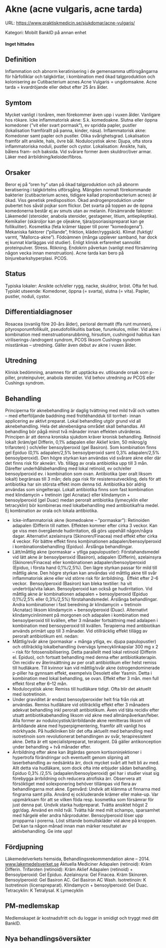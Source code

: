 # Akne (acne vulgaris, acne tarda)

URL: https://www.praktiskmedicin.se/sjukdomar/acne-vulgaris/



Kategori: Mobilt BankID på annan enhet

#### Inget hittades

## Definition

Inflammation och abnorm keratinisering i de gemensamma utförsgångarna för hårfolliklar och talgkörtlar, i kombination med ökad talgproduktion och kolonisering av Cutibacterium acnes.Acne Vulgaris = ungdomsakne. Acne tarda = kvardröjande eller debut efter 25 års ålder.

## Symtom

Mycket vanligt i tonåren, men förekommer även upp i vuxen ålder. Vanligare hos rökare.
Icke inflammatorisk akne: S.k. komedoakne. Slutna eller öppna komedoner (”vit eller svart pormask”), ev spridda papler, pustler (lokalisation framförallt på panna, kinder, näsa).
Inflammatorisk akne: Komedoner samt papler och pustler. Olika svårighetsgrad. Lokalisation framför allt ansikte, hals, övre bål.
Nodulocystisk akne: Djupa, ofta stora inflammatoriska noduli, pustler och cystor. Lokalisation: Ansikte, hals, bålens fram- och baksida. Vid svårare former även skuldror/över armar. Läker med ärrbildning/keloider/fibros.

## Orsaker

Beror ej på ”oren hy” utan på ökad talgproduktion och på abnorm keratisering i talgkörtelns utförsgång. Mängden normalt förekommande bakterier (cutibacterium acnes, tidigare kallad propionbacterium acnes) är ökad. Viss genetisk predisposition. Ökad androgenproduktion under pubertet hos såväl pojkar som flickor. Det svarta på toppen av de öppna komedonerna består ej av smuts utan av melanin. Försämrande faktorer: Läkemedel (steroider, anabola steroider, gestagener, litium, antiepileptika). Kemikalier (skäroljor kan ge oljeakne, tjära/psoriasispreparat kan ge follikuliter). Kosmetika (feta krämer täpper till porer ”komedogena”). Mekaniska faktorer (”pillande”, friktion, kläder/ryggsäck). Klimat (fuktigt/ varmt, ”Mallorca-akne”). Födoämnen (många upplever samband, har dock ej kunnat klarläggas vid studier). Enligt klinisk erfarenhet sannolikt proteinpulver. Stress. Rökning. Endokrin påverkan (vanligt med försämring någon vecka innan menstruation). Acne tarda kan bero på binjurebarkshyperplasi. PCOS.

## Status

Typiska lokaler: Ansikte och/eller rygg, nacke, skuldror, bröst. Ofta fet hud. Typiskt utseende: Komedoner, öppna (= svarta), slutna (= vita). Papler, pustler, noduli, cystor.

## Differentialdiagnoser

Rosacea (ovanlig före 20-års ålder), perioral dermatit (ffa runt munnen), pityrosporumfollikulit, pseudofollikulitis barbae, furunkulos, milier. Vid akne i kombination med menstruationsrubbning, hirsutism, cushingoid habitus kan viriliserings-/androgent syndrom, PCOS liksom Cushings syndrom misstänkas – utredning. Gäller även debut av akne i vuxen ålder.

## Utredning

Klinisk bedömning, anamnes för att upptäcka ev. utlösande orsak som p-piller, proteinpulver, anabola steroider. Vid behov utredning av PCOS eller Cushings syndrom.

## Behandling

Principerna för aknebehandling är daglig tvättning med mild tvål och vatten – med efterföljande baddning med frottéhandduk till torrhet- innan applicering av aktivt preparat. Lokal behandling utgör grund vid all aknebehandling. Hela det aknebenägna området skall behandlas. All behandling bör pågå minst två månader innan effekten utvärderas.
Principen är att denna kroniska sjukdom kräver kronisk behandling. Retinoid lokalt (kräm/gel Differin, 0,1% adapalen eller Aklief kräm, 50 mikrog/g trifaroten) ) och/eller bensoylperoxid (gel Basiron). Som kombination finns gel Epiduo (0,1% adapalen/2,5% bensoylperoxid samt 0,3% adapalen/2,5% bensoylperoxid). Den högre styrkan kan användas vid svårare akne eller där det finns risk för akneärr. Vb. tillägg av orala antibiotika upp till 3 mån. Därefter underhållsbehandling med lokal retinoid, ev och/eller bensoylperoxid ev. i kombination som ovan.
Antibiotika (per oralt liksom lokalt) begränsas till 3 mån; dels pga risk för resistensutveckling, dels för att antibiotika har sin största effekt inom denna tid. Antibiotika bör aldrig användas som singelterapi. Lokalt antibiotika finns som fast kombination med klindamycin + tretinoin (gel Acnatac) eller klindamycin + bensoylperoxid (gel Duac) medan peroralt antibiotika (lymecyklin eller tetracyklin) bör kombineras med lokalbehandling med antibiotikafria medel. Ej kombination av orala och lokala antibiotika.
* Icke-inflammatorisk akne (komedoakne – ”pormaskar”): Retinoiden adapalen (Differin till natten. Effekten kommer efter cirka 3 veckor. Kan ge viss men övergående hudirritation, då görs uppehåll någon/några dagar. Alternativt azelainsyra (Skinoren/Finacea) med effekt efter cirka 4 veckor. För bättre effekt finns kombinationen adapalen/bensoylperoxid i kombinationsbehandling (Epiduo). Årslånga behandlingar.
* Lätt/måttlig akne (pormaskar + ytliga papulopustler): Förstahandsmedel vid lätt akne är bensoylperoxid (Basiron), adapalen (Differin), azelainsyra (Skinoren/Finacea) eller kombinationen adapalen/bensoylperoxid (Epiduo, i första hand 0,1%/2,5%). Den lägre styrkan passar för mild till måttlig akne. Den högre styrkan kan användas vid måttlig akne till svår inflammatorisk akne eller vid större risk för ärrbildning.  Effekt efter 2–6 veckor.  Bensoylperoxid (Basiron) kan bleka textilier: ha vit undertröja/vita lakan. Bensoylperoxid kan också ge hudirritation.
Vid måttlig akne är kombinationen adapalen + bensoylperoxid (Epiduo 0,1%/2,5% eller 0,3%/2,5%) förstahandsmedel. Årslånga behandlingar.
Andra kombinationer i fast beredning är klindamycin + tretinoin (Acnatac) liksom klindamycin + bensoylperoxid (Duac). Alternativt klindamycinliniment på morgonen och adapalen i kombination med bensoylperoxid till kvällen, efter 3 månader fortsättning med adalapen i kombination med bensoyperoxid till kvällen. Terapierna med antibiotikan används primärt upp till 3 månader.
Vid otillräcklig effekt tillägg av peroralt antibiotikum enl. nedan:
* Måttlig/svår akne (pormaskar + många ytliga, ev. djupa papulopustler) och otillräcklig lokalbehandling övervägs lymecyklinkapslar 300 mg x 2 – risk för fotosensibilisering. Detta parallellt med lokal retinoid (Differin el. Epiduo), och fortsatt behandling med denna efter antibiotikaterapin.
Om recidiv ev återinsättning av per oralt antibiotikum eller helst remiss till hudläkare.
Till kvinnor kan vid måttlig/svår akne östrogendominerade p-piller ha gynnsam effekt, exempelvis Desolett eller Yasmin. Detta i kombination med lokal behandling, se ovan. Effekt efter 3 mån. men full effekt först efter 6–12 mån.
* Nodulocystisk akne: Remiss till hudläkare tidigt. Ofta blir det aktuellt med isotretinoin.
* Under graviditet är endast bensoylperoxider helt fria från risk att användas.
Remiss hudläkare vid otillräcklig effekt efter 3 månaders adekvat behandling inkl peroralt antibiotikum. Även vid täta recidiv efter utsatt antibiotikabehandling liksom vid akne med allmänpåverkan/feber. Alla former av nodulocystisk/ärrbildande akne remitteras liksom vid ärrbildande akne med hyperpigmentering, framför allt vanligt hos mörkhyade.
På hudkliniken blir det ofta aktuellt med behandling med isotretinoin som revolutionerat behandlingen av svår, terapiresistent akne. Detta är ett specialistpreparat, teratogent. Då gäller antikonception under behandling + två månader efter.
* Ärrbildning efter akne kan åtgärdas genom kortisoninjektioner i hypertrofa förändringar och eventuellt genom slipning alt laserbehandling av nedsänkta ärr, dock mycket svårt att helt bli av med. Allt detta via hudläkare, som dock ofta inte erbjuder sådan behandling. Epiduo 0,3% /2,5% (adapalen/bensoylperoxid) gel har i studier visat sig förebygga ärrbildning och reducera atrofiska ärr.
Observera att försöktiget med solexponering behöver tillämpas vid flera av behandlingarna mot akne.
Egenvård: Undvik att klämma ut finnarna med fingrarna samt pilla. Använd ej ockluderande krämer eller make-up. Var uppmärksam för att se vilken föda resp. kosmetika som försämrar för just denna pat. Undvik starka hudpreparat. Tvätta ansiktet högst 2 ggr/dag. Använd en mild tvål. Tvätta hår med milt schampo, sparsamhet med hårgelé eller andra hårprodukter. Bensoylperoxid löser upp propparna i porerna. Löst sittande bomullskläder vid akne på kroppen. Det kan ta någon månad innan man märker resultatet av aktivbehandling. Ge inte upp!

## Fördjupning

Läkemedelverkets hemsida, Behandlingsrekommendation akne – 2014. www.lakemedelsverket.se
Aktuella Mediciner
Adapalen (retinoid): Kräm Differin.
Trifaroten (retinoid): Kräm Aklief
Adapalen (retinoid) + Bensoylperoxid: Gel Epiduo.
Azelainsyra: Gel Finacea. Kräm Skinoren.
Bensoylperoxid: Gel Basiron AC. Gel Basiron AC Wash.
Isotretinoin: K Isotretinoin (licenspreparat).
Klindamycin + bensoylperoxid: Gel Duac.
Tetracyklin: K Tetralysal. K Lymecyklin

## PM-medlemskap

Medlemskapet är kostnadsfritt och du loggar in smidigt och tryggt med ditt BankID.

## Nya behandlingsöversikter

